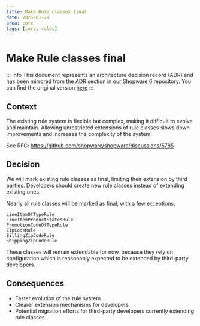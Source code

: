 ```yaml
---
title: Make Rule classes final
date: 2025-01-29
area: core
tags: [core, rules]
---
```


# Make Rule classes final

::: info
This document represents an architecture decision record (ADR) and has been mirrored from the ADR section in our Shopware 6 repository.
You can find the original version [here](https://github.com/shopware/shopware/blob/trunk/adr/2025-01-29-make-rule-classes-final.md)
:::

## Context
The existing rule system is flexible but complex, making it difficult to evolve and maintain. Allowing unrestricted extensions of rule classes slows down improvements and increases the complexity of the system.

See RFC: https://github.com/shopware/shopware/discussions/5785

## Decision
We will mark existing rule classes as final, limiting their extension by third parties. Developers should create new rule classes instead of extending existing ones. 

Nearly all rule classes will be marked as final, with a few exceptions: 
```
LineItemOfTypeRule
LineItemProductStatesRule
PromotionCodeOfTypeRule
ZipCodeRule
BillingZipCodeRule
ShippingZipCodeRule
```

These classes will remain extendable for now, because they rely on configuration which is reasonably expected to be extended by third-party developers.

## Consequences
* Faster evolution of the rule system
* Clearer extension mechanisms for developers
* Potential migration efforts for third-party developers currently extending rule classes
